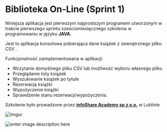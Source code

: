 # Biblioteka On-Line (Sprint 1) 

Niniejsza aplikacja jest pierwszym najprostszym programem utworzonym w trakcie pierwszego sprintu  sześciomiesięcznego  szkolenia w programowaniu w języku **JAVA.**

Jest to aplikacja konsolowa pobierająca dane książek z zewnętrznego pliku CSV .

Funkcjonalność zaimplementowana w aplikacji:
 - Wczytanie domyślnego pliku CSV lub możliwość wyboru własnego pliku
 - Przeglądanie listy książek
 - Wyszukiwanie książek po tytule
 - Rezerwację książki
 - Wypożyczenie książki
 - Sprawdzenie stanu rezerwacji/wypożyczenia.

Szkolenie było prowadzone przez **[infoShare Academy sp z o.o.](https://infoshareacademy.com/)** w Lublinie

![Imgur](https://i.imgur.com/64pgWmd.png)

![enter image description here](https://infoshareacademy.com/wp-content/themes/InfoShare/dist/img/svg/logo.svg)
